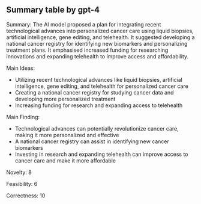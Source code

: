 ## Summary table by gpt-4
Summary: 
The AI model proposed a plan for integrating recent technological advances into personalized cancer care using liquid biopsies, artificial intelligence, gene editing, and telehealth. It suggested developing a national cancer registry for identifying new biomarkers and personalizing treatment plans. It emphasised increased funding for researching innovations and expanding telehealth to improve access and affordability.

Main Ideas: 
- Utilizing recent technological advances like liquid biopsies, artificial intelligence, gene editing, and telehealth for personalized cancer care
- Creating a national cancer registry for studying cancer data and developing more personalized treatment
- Increasing funding for research and expanding access to telehealth

Main Finding: 
- Technological advances can potentially revolutionize cancer care, making it more personalized and effective
- A national cancer registry can assist in identifying new cancer biomarkers 
- Investing in research and expanding telehealth can improve access to cancer care and make it more affordable

Novelty: 8

Feasibility: 6

Correctness: 10